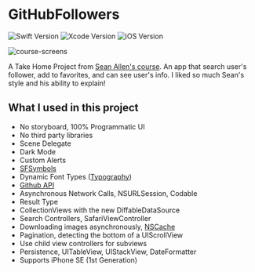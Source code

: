 # GitHubFollowers
![Swift Version](https://img.shields.io/badge/Swift-5-orange.svg)
![Xcode Version](https://img.shields.io/badge/Xcode-12.3-lightgrey.svg)
![iOS Version](https://img.shields.io/badge/iOS-14.2%2B-brightgreen.svg)

![course-screens](https://user-images.githubusercontent.com/120652830/224260424-76daf4f2-32ec-427e-9be6-c9d8b585f1dc.png)

 A Take Home Project from [Sean Allen's course](https://seanallen.teachable.com/p/take-home). An app that search user's follower, add to favorites, and can see user's info. I liked so much Sean's style and his ability to explain!  

## What I used in this project
* No storyboard, 100% Programmatic UI
* No third party libraries
* Scene Delegate 
* Dark Mode
* Custom Alerts
* [SFSymbols](https://developer.apple.com/design/human-interface-guidelines/sf-symbols/overview/)
* Dynamic Font Types ([Typography](https://developer.apple.com/design/human-interface-guidelines/ios/visual-design/typography/))
* [Github API](https://docs.github.com/en/free-pro-team@latest/rest)
* Asynchronous Network Calls, NSURLSession, Codable
* Result Type
* CollectionViews with the new DiffableDataSource
* Search Controllers, SafariViewController
* Downloading images asynchronously, [NSCache](https://developer.apple.com/documentation/foundation/nscache)
* Pagination, detecting the bottom of a UIScrollView
* Use child view controllers for subviews
* Persistence, UITableView, UIStackView, DateFormatter
* Supports iPhone SE (1st Generation)
